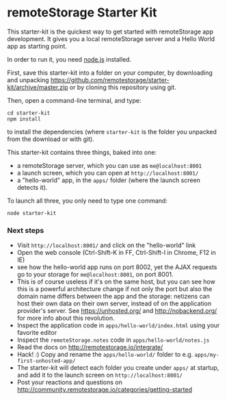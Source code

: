 remoteStorage Starter Kit
=========================

This starter-kit is the quickest way to get started with remoteStorage app
development. It gives you a local remoteStorage server and a Hello World app 
as starting point.

In order to run it, you need
[node.js](http://nodejs.org/download/) installed.

First, save this starter-kit into a folder on your computer, by downloading
and unpacking https://github.com/remotestorage/starter-kit/archive/master.zip
or by cloning this repository using git.

Then, open a command-line terminal, and type:

    cd starter-kit
    npm install
    
to install the dependencies (where `starter-kit` is the folder you unpacked from
the download or with git).

This starter-kit contains three things, baked into one:

  * a remoteStorage server, which you can use as `me@localhost:8001`
  * a launch screen, which you can open at `http://localhost:8001/`
  * a "hello-world" app, in the `apps/` folder (where the launch screen detects it).

To launch all three, you only need to type one command:

    node starter-kit


### Next steps

* Visit `http://localhost:8001/` and click on the "hello-world" link
* Open the web console (Ctrl-Shift-K in FF, Ctrl-Shift-I in Chrome, F12 in IE)
* see how the hello-world app runs on port 8002, yet the AJAX requests go to your
    storage for `me@localhost:8001`, on port 8001.
* This is of course useless if it's on the same host, but you can see how this is
    a powerful architecture change if not only the port but also the domain name
    differs between the app and the storage: netizens can host their own data on
    their own server, instead of on the application provider's server. See
    https://unhosted.org/ and http://nobackend.org/ for more info about this revolution.
* Inspect the application code in `apps/hello-world/index.html` using your favorite editor
* Inspect the `remoteStorage.notes` code in `apps/hello-world/notes.js`
* Read the docs on http://remotestorage.io/integrate/
* Hack! :) Copy and rename the `apps/hello-world/` folder to e.g. `apps/my-first-unhosted-app/`
* The starter-kit will detect each folder you create under `apps/` at startup, and add
    it to the launch screen on `http://localhost:8001/`
* Post your reactions and questions on 
    http://community.remotestorage.io/categories/getting-started
